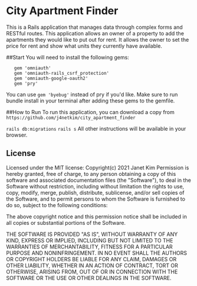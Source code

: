 # City Apartment Finder


This is a Rails application that manages data through complex forms and RESTful routes. This application allows an owner of a property to add the apartments they would like to put out for rent. It allows the owner to set the price for rent and show what units they currently have available. 








##Start
You will need to install the following gems:

```gem 'dotenv-rails'
   gem 'omniauth'
   gem 'omniauth-rails_csrf_protection'
   gem 'omniauth-google-oauth2'
   gem 'pry'
```
You can use ```gem 'byebug'``` instead of pry if you'd like.
Make sure to run bundle install in your terminal after adding these gems to the gemfile.   








##How to Run
To run this application, you can download a copy from 
```https://github.com/j4netkim/city_apartment_finder ```

```rails db:migrations```
```rails s```
All other instructions will be available in your browser. 











## License
Licensed under the MIT license:
Copyright(c) 2021 Janet Kim
Permission is hereby granted, free of charge, to any person obtaining a copy of this software and associated documentation files (the "Software"), to deal in the Software without restriction, including without limitation the rights to use, copy, modify, merge, publish, distribute, sublicense, and/or sell copies of the Software, and to permit persons to whom the Software is furnished to do so, subject to the following conditions:

The above copyright notice and this permission notice shall be included in all copies or substantial portions of the Software.

THE SOFTWARE IS PROVIDED "AS IS", WITHOUT WARRANTY OF ANY KIND, EXPRESS OR IMPLIED, INCLUDING BUT NOT LIMITED TO THE WARRANTIES OF MERCHANTABILITY, FITNESS FOR A PARTICULAR PURPOSE AND NONINFRINGEMENT. IN NO EVENT SHALL THE AUTHORS OR COPYRIGHT HOLDERS BE LIABLE FOR ANY CLAIM, DAMAGES OR OTHER LIABILITY, WHETHER IN AN ACTION OF CONTRACT, TORT OR OTHERWISE, ARISING FROM, OUT OF OR IN CONNECTION WITH THE SOFTWARE OR THE USE OR OTHER DEALINGS IN THE SOFTWARE.